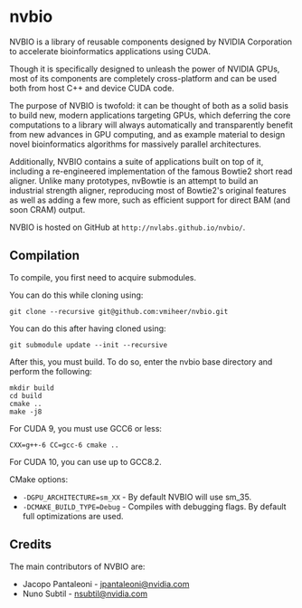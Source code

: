 nvbio
=====

NVBIO is a library of reusable components designed by NVIDIA Corporation to
accelerate bioinformatics applications using CUDA.

Though it is specifically designed to unleash the power of NVIDIA GPUs, most of
its components are completely cross-platform and can be used both from host C++
and device CUDA code.

The purpose of NVBIO is twofold: it can be thought of both as a solid basis to
build new, modern applications targeting GPUs, which deferring the core
computations to a library will always automatically and transparently benefit
from new advances in GPU computing, and as example material to design novel
bioinformatics algorithms for massively parallel architectures.

Additionally, NVBIO contains a suite of applications built on top of it,
including a re-engineered implementation of the famous Bowtie2 short read
aligner. Unlike many prototypes, nvBowtie is an attempt to build an industrial
strength aligner, reproducing most of Bowtie2's original features as well as
adding a few more, such as efficient support for direct BAM (and soon CRAM)
output.

NVBIO is hosted on GitHub at `http://nvlabs.github.io/nvbio/`.



Compilation
-----------

To compile, you first need to acquire submodules.

You can do this while cloning using:

    git clone --recursive git@github.com:vmiheer/nvbio.git

You can do this after having cloned using:

    git submodule update --init --recursive

After this, you must build. To do so, enter the nvbio base directory and perform the following:

    mkdir build
    cd build
    cmake ..
    make -j8

For CUDA 9, you must use GCC6 or less:

    CXX=g++-6 CC=gcc-6 cmake ..

For CUDA 10, you can use up to GCC8.2.

CMake options:

 * `-DGPU_ARCHITECTURE=sm_XX` - By default NVBIO will use sm_35.
 * `-DCMAKE_BUILD_TYPE=Debug` - Compiles with debugging flags. By default full optimizations are used.



Credits
-------

The main contributors of NVBIO are:

 * Jacopo Pantaleoni  -  jpantaleoni@nvidia.com
 * Nuno Subtil        -  nsubtil@nvidia.com
